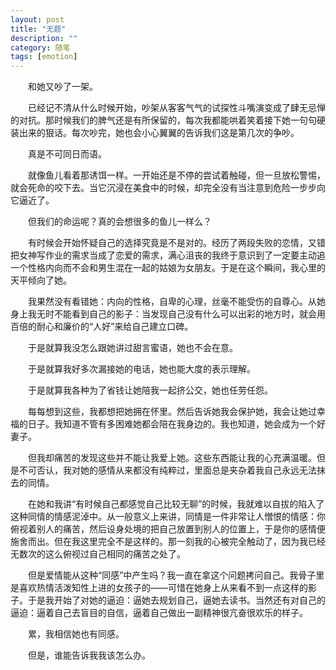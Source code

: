 ```yaml
---
layout: post
title: "无题"
description: ""
category: 随笔
tags: [emotion]
---
```


　　和她又吵了一架。

　　已经记不清从什么时候开始，吵架从客客气气的试探性斗嘴演变成了肆无忌惮的对抗。那时候我们的脾气还是有所保留的，每次我都能哄着笑着接下她一句句硬装出来的狠话。每次吵完，她也会小心翼翼的告诉我们这是第几次的争吵。

　　真是不可同日而语。

　　就像鱼儿看着那诱饵一样。一开始还是不停的尝试着触碰，但一旦放松警惕，就会死命的咬下去。当它沉浸在美食中的时候，却完全没有当注意到危险一步步向它逼近了。

　　但我们的命运呢？真的会想很多的鱼儿一样么？

　　有时候会开始怀疑自己的选择究竟是不是对的。经历了两段失败的恋情，又错把女神写作业的需求当成了恋爱的需求，满心沮丧的我终于意识到了一定要主动追一个性格内向而不会和男生混在一起的姑娘为女朋友。于是在这个瞬间，我心里的天平倾向了她。

　　我果然没有看错她：内向的性格，自卑的心理，丝毫不能受伤的自尊心。从她身上我无时不能看到自己的影子：当发现自己没有什么可以出彩的地方时，就会用百倍的耐心和廉价的“人好”来给自己建立口碑。

　　于是就算我没怎么跟她讲过甜言蜜语，她也不会在意。

　　于是就算我好多次漏接她的电话，她也能大度的表示理解。

　　于是就算我各种为了省钱让她陪我一起挤公交，她也任劳任怨。

　　每每想到这些，我都想把她拥在怀里。然后告诉她我会保护她，我会让她过幸福的日子。我知道不管有多困难她都会陪在我身边的。我也知道，她会成为一个好妻子。

　　但我却痛苦的发现这些并不能让我爱上她。这些东西能让我的心充满温暖。但是不可否认，我对她的感情从来都没有纯粹过，里面总是夹杂着我自己永远无法抹去的同情。

　　在她和我讲“有时候自己都感觉自己比较无聊”的时候，我就难以自拔的陷入了这种同情的情感泥淖中。从一般意义上来讲，同情是一件非常让人憎恨的情感：你俯视着别人的痛苦，然后设身处境的把自己放置到别人的位置上，于是你的感情便施舍而出。但在我这里完全不是这样的。那一刻我的心被完全触动了，因为我已经无数次的这么俯视过自己相同的痛苦之处了。

　　但是爱情能从这种“同感”中产生吗？我一直在拿这个问题拷问自己。我骨子里是喜欢热情活泼知性上进的女孩子的——可惜在她身上从来看不到一点这样的影子。于是我开始了对她的逼迫：逼她去规划自己，逼她去读书。当然还有对自己的逼迫：逼着自己去盲目的自信，逼着自己做出一副精神很亢奋很欢乐的样子。

　　累，我相信她也有同感。

　　但是，谁能告诉我我该怎么办。
